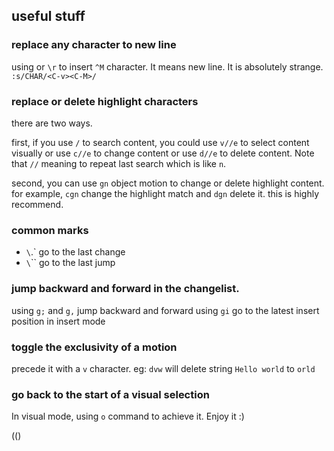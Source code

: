 ## useful stuff

### replace any character to new line

using <C-v><C-M> or `\r` to insert `^M` character. It means new line.
It is absolutely strange.
`:s/CHAR/<C-v><C-M>/`

### replace or delete highlight characters

there are two ways.

first, if you use `/` to search content, you could use `v//e` to select content visually or use `c//e` to change content or use `d//e` to delete content. Note that `//` meaning to repeat last search which is like `n`.

second, you can use `gn` object motion to change or delete highlight content. for example, `cgn` change the highlight match and `dgn` delete it. this is highly recommend.

### common marks

- `\`.` go to the last change
- `\`\`` go to the last jump

### jump backward and forward in the changelist.

using `g;` and `g,` jump backward and forward
using `gi` go to the latest insert position in insert mode

### toggle the exclusivity of a motion

precede it with a `v` character. eg: `dvw` will delete string `Hello world` to `orld`

### go back to the start of a visual selection

In visual mode, using `o` command to achieve it. Enjoy it :)


(()

